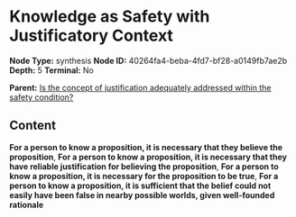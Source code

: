 # Knowledge as Safety with Justificatory Context

**Node Type:** synthesis
**Node ID:** 40264fa4-beba-4fd7-bf28-a0149fb7ae2b
**Depth:** 5
**Terminal:** No

**Parent:** [Is the concept of justification adequately addressed within the safety condition?](is-the-concept-of-justification-adequately-addressed-within-the-safety-condition-antithesis-8a7b6105-2fb1-4243-9468-9696d2e62d44.md)

## Content

**For a person to know a proposition, it is necessary that they believe the proposition**, **For a person to know a proposition, it is necessary that they have reliable justification for believing the proposition**, **For a person to know a proposition, it is necessary for the proposition to be true**, **For a person to know a proposition, it is sufficient that the belief could not easily have been false in nearby possible worlds, given well-founded rationale**
